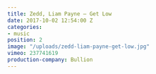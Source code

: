 ```yaml
---
title: Zedd, Liam Payne — Get Low
date: 2017-10-02 12:54:00 Z
categories:
- music
position: 2
image: "/uploads/zedd-liam-payne-get-low.jpg"
vimeo: 237741619
production-company: Bullion
---
```


